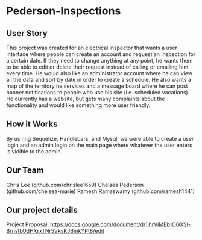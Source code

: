# Pederson-Inspections

## User Story

This project was created for an electrical inspector that wants a user interface where people can create an account and request an inspection for a certain date. If they need to change anything at any point, he wants them to be able to edit or delete their request instead of calling or emailing him every time. He would also like an administrator account where he can view all the data and sort by date in order to create a schedule. He also wants a map of the territory he services and a message board where he can post banner notifications to people who use his site (i.e. scheduled vacations). He currently has a website, but gets many complaints about the functionality and would like something more user friendly.

## How it Works

By usinng Sequelize, Handlebars, and Mysql, we were able to create a user login and an admin login on the main page where whatever the user enters is vidible to the admin.


## Our Team

Chris Lee (github.com/chrislee1659)
Chelsea Pederson (github.com/chelsea-marie) 
Ramesh Ramaswamy (github.com/ramesh1441)

## Our project details

Project Proposal: https://docs.google.com/document/d/1ihrViMEb1OGXSl-BrnstLOdHXrxTNr5VksKJBmkYPt8/edit



